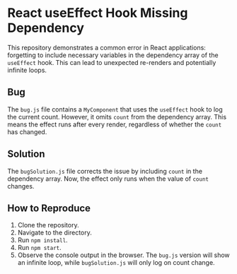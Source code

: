 # React useEffect Hook Missing Dependency

This repository demonstrates a common error in React applications: forgetting to include necessary variables in the dependency array of the `useEffect` hook.  This can lead to unexpected re-renders and potentially infinite loops.

## Bug
The `bug.js` file contains a `MyComponent` that uses the `useEffect` hook to log the current count.  However, it omits `count` from the dependency array. This means the effect runs after every render, regardless of whether the `count` has changed.

## Solution
The `bugSolution.js` file corrects the issue by including `count` in the dependency array. Now, the effect only runs when the value of `count` changes.

## How to Reproduce
1. Clone the repository.
2. Navigate to the directory.
3. Run `npm install`.
4. Run `npm start`.
5. Observe the console output in the browser.  The `bug.js` version will show an infinite loop, while `bugSolution.js` will only log on count change.